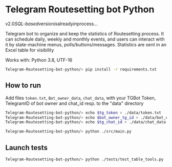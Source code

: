 # Telegram Routesetting bot Python

v2.0*SQL-based*version*is*already*in*process... 

Telegram bot to organize and keep the statistics of Routesetting process. It can schedule daily, weekly and monthly events, and users can interact  with it by state-machine menus, polls/buttons/messages.  Statistics are sent in an Excel table for visibility 

Works with: Python 3.8, UTF-16

```bash
Telegram-Routesetting-bot-python/> pip install -r requirements.txt
```

## How to run
Add files `token.txt`, `Bot_owner_data`, `chat_data`, with your TGBot Token, TelegramID of bot owner and chat_id resp. to the "data" directory
```bash
Telegram-Routesetting-bot-python/> echo $tg_token > ./data/token.txt
Telegram-Routesetting-bot-python/> echo $bot_owner_tg_id > ./data/bot_owner_data
Telegram-Routesetting-bot-python/> echo $tg_chat_id > ./data/chat_data
```

```bash
Telegram-Routesetting-bot-python/> python ./src/main.py
```

## Launch tests
```bash
Telegram-Routesetting-bot-python/> python ./tests/test_table_tools.py
```
